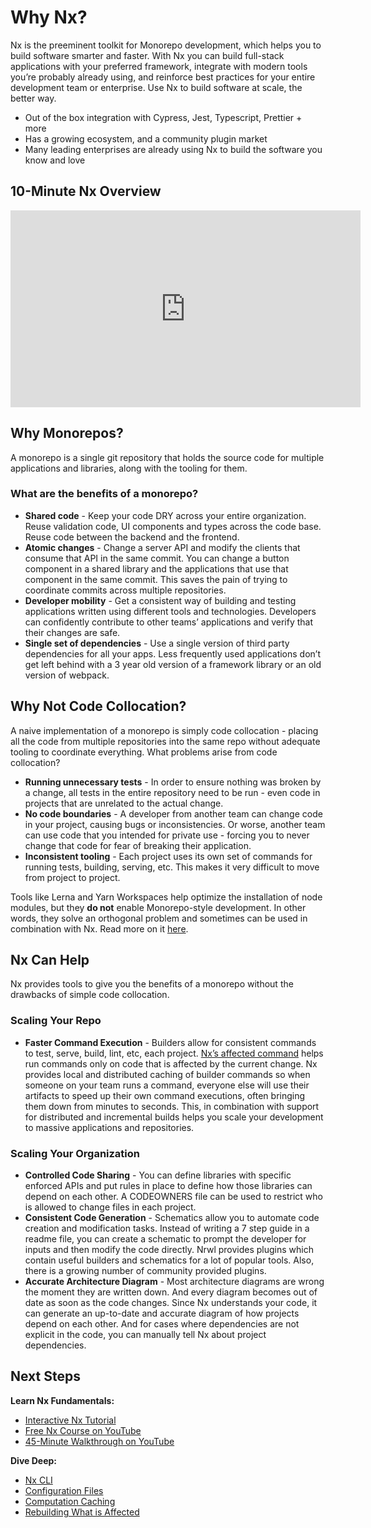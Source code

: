 # Why Nx?

Nx is the preeminent toolkit for Monorepo development, which helps you to build software smarter and faster. With Nx you can build full-stack applications with your preferred framework, integrate with modern tools you’re probably already using, and reinforce best practices for your entire development team or enterprise. Use Nx to build software at scale, the better way.

- Out of the box integration with Cypress, Jest, Typescript, Prettier + more
- Has a growing ecosystem, and a community plugin market
- Many leading enterprises are already using Nx to build the software you know and love

## 10-Minute Nx Overview

<iframe width="560" height="315" src="https://www.youtube.com/embed/mVKMse-gFBI" frameborder="0" allow="accelerometer; autoplay; encrypted-media; gyroscope; picture-in-picture" allowfullscreen></iframe>

## Why Monorepos?

A monorepo is a single git repository that holds the source code for multiple applications and libraries, along with the tooling for them.

### What are the benefits of a monorepo?

- **Shared code** - Keep your code DRY across your entire organization. Reuse validation code, UI components and types across the code base. Reuse code between the backend and the frontend.
- **Atomic changes** - Change a server API and modify the clients that consume that API in the same commit. You can change a button component in a shared library and the applications that use that component in the same commit. This saves the pain of trying to coordinate commits across multiple repositories.
- **Developer mobility** - Get a consistent way of building and testing applications written using different tools and technologies. Developers can confidently contribute to other teams’ applications and verify that their changes are safe.
- **Single set of dependencies** - Use a single version of third party dependencies for all your apps. Less frequently used applications don’t get left behind with a 3 year old version of a framework library or an old version of webpack.

## Why Not Code Collocation?

A naive implementation of a monorepo is simply code collocation - placing all the code from multiple repositories into the same repo without adequate tooling to coordinate everything. What problems arise from code collocation?

- **Running unnecessary tests** - In order to ensure nothing was broken by a change, all tests in the entire repository need to be run - even code in projects that are unrelated to the actual change.
- **No code boundaries** - A developer from another team can change code in your project, causing bugs or inconsistencies. Or worse, another team can use code that you intended for private use - forcing you to never change that code for fear of breaking their application.
- **Inconsistent tooling** - Each project uses its own set of commands for running tests, building, serving, etc. This makes it very difficult to move from project to project.

Tools like Lerna and Yarn Workspaces help optimize the installation of node modules, but they **do not** enable Monorepo-style development. In other words, they solve an orthogonal problem and sometimes can be used in combination with Nx. Read more on it [here](https://blog.nrwl.io/why-you-should-switch-from-lerna-to-nx-463bcaf6821).

## Nx Can Help

Nx provides tools to give you the benefits of a monorepo without the drawbacks of simple code collocation.

### Scaling Your Repo

- **Faster Command Execution** - Builders allow for consistent commands to test, serve, build, lint, etc, each project. [Nx’s affected command]() helps run commands only on code that is affected by the current change. Nx provides local and distributed caching of builder commands so when someone on your team runs a command, everyone else will use their artifacts to speed up their own command executions, often bringing them down from minutes to seconds. This, in combination with support for distributed and incremental builds helps you scale your development to massive applications and repositories.

### Scaling Your Organization

- **Controlled Code Sharing** - You can define libraries with specific enforced APIs and put rules in place to define how those libraries can depend on each other. A CODEOWNERS file can be used to restrict who is allowed to change files in each project.
- **Consistent Code Generation** - Schematics allow you to automate code creation and modification tasks. Instead of writing a 7 step guide in a readme file, you can create a schematic to prompt the developer for inputs and then modify the code directly. Nrwl provides plugins which contain useful builders and schematics for a lot of popular tools. Also, there is a growing number of community provided plugins.
- **Accurate Architecture Diagram** - Most architecture diagrams are wrong the moment they are written down. And every diagram becomes out of date as soon as the code changes. Since Nx understands your code, it can generate an up-to-date and accurate diagram of how projects depend on each other. And for cases where dependencies are not explicit in the code, you can manually tell Nx about project dependencies.

## Next Steps

**Learn Nx Fundamentals:**

- [Interactive Nx Tutorial](/{{framework}}/tutorial/01-create-application)
- [Free Nx Course on YouTube](https://www.youtube.com/watch?time_continue=49&v=2mYLe9Kp9VM&feature=emb_logo)
- [45-Minute Walkthrough on YouTube](https://www.youtube.com/watch?v=h5FIGDn5YM0)

**Dive Deep:**

- [Nx CLI](/{{framework}}/cli/overview)
- [Configuration Files](/{{framework}}/workspace/configuration)
- [Computation Caching](/{{framework}}/workspace/computation-caching)
- [Rebuilding What is Affected](/{{framework}}/guides/ci/monorepo-affected)
